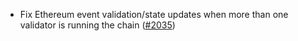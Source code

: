 - Fix Ethereum event validation/state updates when more than one validator is
  running the chain ([\#2035](https://github.com/anoma/namada/pull/2035))